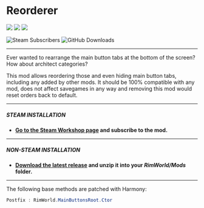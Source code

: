 # Reorderer
![](https://img.shields.io/badge/Mod_Version-1.5-blue.svg)
![](https://img.shields.io/badge/Built_for_RimWorld-1.3-blue.svg)
![](https://img.shields.io/badge/Powered_by_Harmony-2.x-blue.svg)

![Steam Subscribers](https://img.shields.io/badge/dynamic/xml.svg?label=Steam+Subscribers&query=//table/tr[2]/td[1]&colorB=blue&url=https://steamcommunity.com/sharedfiles/filedetails/%3Fid=1907019753&suffix=+total)
![GitHub Downloads](https://img.shields.io/github/downloads/Jaxe-Dev/Reorderer/total.svg?colorB=blue&label=GitHub+Downloads)

---

Ever wanted to rearrange the main button tabs at the bottom of the screen? How about architect categories?

This mod allows reordering those and even hiding main button tabs, including any added by other mods.
It should be 100% compatible with any mod, does not affect savegames in any way and removing this mod would reset orders back to default.

---

##### STEAM INSTALLATION
- **[Go to the Steam Workshop page](https://steamcommunity.com/sharedfiles/filedetails/?id=1907019753) and subscribe to the mod.**

---

##### NON-STEAM INSTALLATION
- **[Download the latest release](https://github.com/Jaxe-Dev/Reorderer/releases/latest) and unzip it into your *RimWorld/Mods* folder.**

---

The following base methods are patched with Harmony:
```C#
Postfix : RimWorld.MainButtonsRoot.Ctor
```
